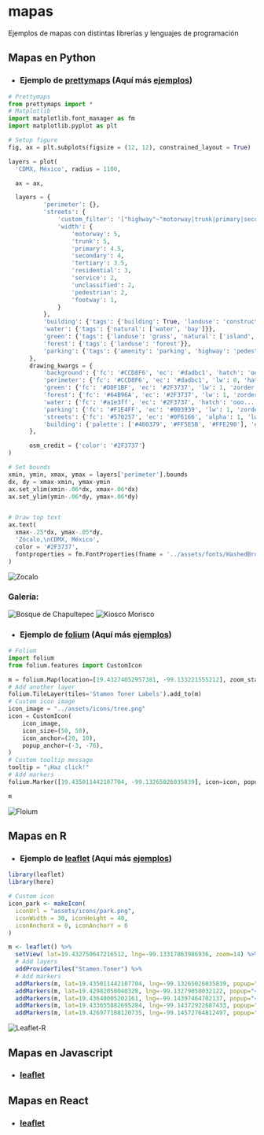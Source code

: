 # mapas
Ejemplos de mapas con distintas librerías y lenguajes de programación

## Mapas en Python

  * ### Ejemplo de [prettymaps](https://github.com/marceloprates/prettymaps) (Aquí más [ejemplos](https://github.com/fer-aguirre/mapas/blob/master/notebooks/ejemplosPrettymaps.ipynb))
 
  ```python
# Prettymaps
from prettymaps import *
# Matplotlib
import matplotlib.font_manager as fm
import matplotlib.pyplot as plt

# Setup figure
fig, ax = plt.subplots(figsize = (12, 12), constrained_layout = True)

layers = plot(
    'CDMX, México', radius = 1100,

    ax = ax,

    layers = {
            'perimeter': {},
            'streets': {
                'custom_filter': '["highway"~"motorway|trunk|primary|secondary|tertiary|residential|service|unclassified|pedestrian|footway"]',
                'width': {
                    'motorway': 5,
                    'trunk': 5,
                    'primary': 4.5,
                    'secondary': 4,
                    'tertiary': 3.5,
                    'residential': 3,
                    'service': 2,
                    'unclassified': 2,
                    'pedestrian': 2,
                    'footway': 1,
                }
            },
            'building': {'tags': {'building': True, 'landuse': 'construction'}, 'union': False},
            'water': {'tags': {'natural': ['water', 'bay']}},
            'green': {'tags': {'landuse': 'grass', 'natural': ['island', 'wood'], 'leisure': 'park'}},
            'forest': {'tags': {'landuse': 'forest'}},
            'parking': {'tags': {'amenity': 'parking', 'highway': 'pedestrian', 'man_made': 'pier'}}
        },
        drawing_kwargs = {
            'background': {'fc': '#CCD8F6', 'ec': '#dadbc1', 'hatch': 'ooo...', 'zorder': -1},
            'perimeter': {'fc': '#CCD8F6', 'ec': '#dadbc1', 'lw': 0, 'hatch': 'ooo...',  'zorder': 0},
            'green': {'fc': '#D0F1BF', 'ec': '#2F3737', 'lw': 1, 'zorder': 1},
            'forest': {'fc': '#64B96A', 'ec': '#2F3737', 'lw': 1, 'zorder': 1},
            'water': {'fc': '#a1e3ff', 'ec': '#2F3737', 'hatch': 'ooo...', 'hatch_c': '#85c9e6', 'lw': 1, 'zorder': 2},
            'parking': {'fc': '#F1E4FF', 'ec': '#003939', 'lw': 1, 'zorder': 3},
            'streets': {'fc': '#570257', 'ec': '#0F6166', 'alpha': 1, 'lw': 0, 'zorder': 3},
            'building': {'palette': ['#460379', '#FF5E5B', '#FFE290'], 'ec': '#050030', 'lw': .5, 'zorder': 4},
        },

        osm_credit = {'color': '#2F3737'}
)

# Set bounds
xmin, ymin, xmax, ymax = layers['perimeter'].bounds
dx, dy = xmax-xmin, ymax-ymin
ax.set_xlim(xmin-.06*dx, xmax+.06*dx)
ax.set_ylim(ymin-.06*dy, ymax+.06*dy)


# Draw top text
ax.text(
    xmax-.25*dx, ymax-.05*dy,
    'Zócalo,\nCDMX, México',
    color = '#2F3737',
    fontproperties = fm.FontProperties(fname = '../assets/fonts/HashedBrowns-WyJgn.ttf', size = 40)
)
```
 
  ![Zocalo](https://github.com/fer-aguirre/mapas/blob/master/prints/zocalo.png)
  
  ### Galería:
  
  ![Bosque de Chapultepec](https://github.com/fer-aguirre/mapas/blob/master/prints/bosque-chapultepec.png)
  ![Kiosco Morisco](https://github.com/fer-aguirre/mapas/blob/master/prints/kiosco-morisco.png)


 * ### Ejemplo de [folium](https://github.com/python-visualization/folium) (Aquí más [ejemplos](https://github.com/fer-aguirre/mapas/blob/master/notebooks/ejemploFolium.ipynb))

```python
# Folium
import folium
from folium.features import CustomIcon

m = folium.Map(location=[19.43274052957381, -99.133221555212], zoom_start=16, tiles="Stamen Watercolor", attr= '&copy; <a href="https://www.openstreetmap.org/copyright">OpenStreetMap</a> contributors &copy; <a href="https://carto.com/attributions">CARTO</a>')
# Add another layer
folium.TileLayer(tiles='Stamen Toner Labels').add_to(m)
# Custom icon image
icon_image = "../assets/icons/tree.png"
icon = CustomIcon(
    icon_image,
    icon_size=(50, 50),
    icon_anchor=(20, 10),
    popup_anchor=(-3, -76),
)
# Custom tooltip message
tooltip = "¡Haz click!"
# Add markers
folium.Marker([19.435011442107704, -99.13265026035839], icon=icon, popup="<b>Parque República de Guatemala</b>", tooltip=tooltip).add_to(m)

m
```

  ![Floium](https://github.com/fer-aguirre/mapas/blob/master/prints/folium-python.png)


## Mapas en R

 * ### Ejemplo de [leaflet](https://github.com/rstudio/leaflet) (Aquí más [ejemplos](https://github.com/fer-aguirre/mapas/blob/master/mapaLeaflet.R))

```R
library(leaflet)
library(here)

# Custom icon
icon_park <- makeIcon(
  iconUrl = "assets/icons/park.png",
  iconWidth = 30, iconHeight = 40,
  iconAnchorX = 0, iconAnchorY = 0
)

m <- leaflet() %>% 
  setView( lat=19.432750647216512, lng=-99.13317863986936, zoom=14) %>%
  # Add layers
  addProviderTiles("Stamen.Toner") %>%
  # Add markers
  addMarkers(m, lat=19.435011442107704, lng=-99.13265026035839, popup="<b>Parque República de Guatemala</b>", icon=icon_park) %>%
  addMarkers(m, lat=19.42982058040328, lng=-99.13279050032122, popup="<b>Parque Francisco Primo De Verdad Y Ramos</b>", icon=icon_park) %>%
  addMarkers(m, lat=19.43640005202161, lng=-99.14397464702137, popup="<b>Alameda Central</b>", icon=icon_park) %>%
  addMarkers(m, lat=19.433655882695284, lng=-99.14372922687433, popup="<b>Parque Santos Degollado</b>", icon=icon_park) %>%
  addMarkers(m, lat=19.426977108120735, lng=-99.14572764812497, popup="<b>Parque Pujibet</b>", icon=icon_park)
```

![Leaflet-R](https://github.com/fer-aguirre/mapas/blob/master/prints/leaflet-r.png)

## Mapas en Javascript

  * ### [leaflet](https://github.com/Leaflet/Leaflet)

## Mapas en React

  * ### [leaflet](https://github.com/PaulLeCam/react-leaflet)

